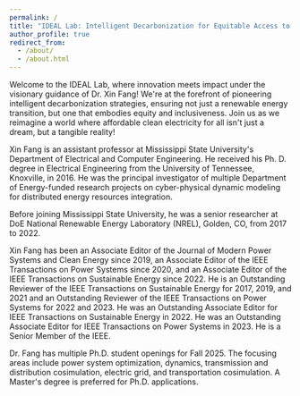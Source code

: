 ```yaml
---
permalink: /
title: "IDEAL Lab: Intelligent Decarbonization for Equitable Access to Energy Laboratory"
author_profile: true
redirect_from: 
  - /about/
  - /about.html
---
```


Welcome to the IDEAL Lab, where innovation meets impact under the visionary guidance of Dr. Xin Fang! We're at the forefront of pioneering intelligent decarbonization strategies, ensuring not just a renewable energy transition, but one that embodies equity and inclusiveness. Join us as we reimagine a world where affordable clean electricity for all isn't just a dream, but a tangible reality!

Xin Fang is an assistant professor at Mississippi State University's Department of Electrical and Computer Engineering. He received his Ph. D. degree in Electrical Engineering from the University of Tennessee, Knoxville, in 2016. He was the principal investigator of multiple Department of Energy-funded research projects on cyber-physical dynamic modeling for distributed energy resources integration.

Before joining Mississippi State University, he was a senior researcher at DoE National Renewable Energy Laboratory (NREL), Golden, CO, from 2017 to 2022.

Xin Fang has been an Associate Editor of the Journal of Modern Power Systems and Clean Energy since 2019, an Associate Editor of the IEEE Transactions on Power Systems since 2020, and an Associate Editor of the IEEE Transactions on Sustainable Energy since 2022. He is an Outstanding Reviewer of the IEEE Transactions on Sustainable Energy for 2017, 2019, and 2021 and an Outstanding Reviewer of the IEEE Transactions on Power Systems for 2022 and 2023. He was an Outstanding Associate Editor for IEEE Transactions on Sustainable Energy in 2022. He was an Outstanding Associate Editor for IEEE Transactions on Power Systems in 2023. He is a Senior Member of the IEEE.

Dr. Fang has multiple Ph.D. student openings for Fall 2025. The focusing areas include power system optimization, dynamics, transmission and distribution cosimulation, electric grid, and transportation cosimulation. A Master's degree is preferred for Ph.D. applications.

